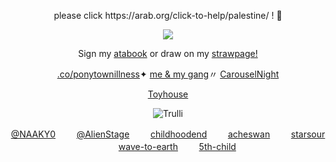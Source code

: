 <p align=center> please click https://arab.org/click-to-help/palestine/ ! 🍉
<p align=center> <img src=https://komarev.com/ghpvc/?username=NAAKY0&color=af8150&style=flat-square&label=:3&abbreviated=true&base=200>
<p align=center> Sign my <a href="https://alienstage.atabook.org/">atabook</a> or draw on my <a href="https://naaky0.straw.page/">strawpage!</a> 
<p align=center> <a href="https://rentry.co/ponytownillness">.co/ponytownillness</a>✦ <a href="https://rentry.co/carouselnightdevs">me & my gang</a>〃 <a href="https://x.com/carouselnights">CarouselNight</a> 
<p align=center> <a href="https://toyhou.se/NAAKY0">Toyhouse</a>
<p align=center> <body><img src="https://files.catbox.moe/nfo4md.png" alt="Trulli"</body>
<p align=center> <a href="https://github.com/naaky0">@NAAKY0</a> ㅤ ㅤ<a href="https://github.com/Alienstage">@AlienStage</a> ㅤ ㅤ<a href="https://github.com/childhoodend">childhoodend</a> ㅤ ㅤ<a href="https://github.com/acheswan">acheswan</a> ㅤ ㅤ<a href="https://github.com/starsour">starsour</a> ㅤ ㅤ<a href="https://github.com/wave-to-earth">wave-to-earth</a> ㅤ ㅤ<a href="https://github.com/5th-child">5th-child</a>
